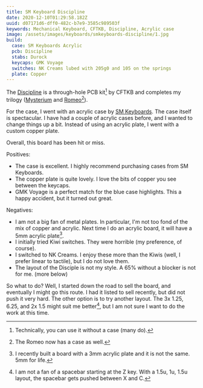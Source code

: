 ```yaml
---
title: SM Keyboard Discipline
date: 2020-12-10T01:29:58.182Z
uuid: d07171d6-dff0-482c-b7e9-3585c989503f
keywords: Mechanical Keyboard, CFTKB, Discipline, Acrylic case
image: /assets/images/keyboards/smkeyboards-discipline/1.jpg
build:
  case: SM Keyboards Acrylic
  pcb: Discipline
  stabs: Durock
  keycaps: GMK Voyage
  switches: NK Creams lubed with 205g0 and 105 on the springs
  plate: Copper
---
```


The [Discipline](https://www.cftkb.com/shop/discipline) is a through-hole PCB kit[^kb] by CFTKB and completes my trilogy ([Mysterium](https://scottw.com/keyboards/mysterium/) and [Romeo](https://scottw.com/keyboards/romeo_spring/)[^case]).

For the case, I went with an acrylic case by [SM Keyboards](https://smkeyboards.com/). The case itself is spectacular. I have had a couple of acrylic cases before, and I wanted to change things up a bit. Instead of using an acrylic plate, I went with a custom copper plate.

Overall, this board has been hit or miss.

Positives:

- The case is excellent. I highly recommend purchasing cases from SM Keyboards.
- The copper plate is quite lovely. I love the bits of copper you see between the keycaps.
- GMK Voyage is a perfect match for the blue case highlights. This a happy accident, but it turned out great.

Negatives:

- I am not a big fan of metal plates. In particular, I'm not too fond of the mix of copper and acrylic. Next time I do an acrylic board, it will have a 5mm acrylic plate[^3mm].
- I initially tried Kiwi switches. They were horrible (my preference, of course).
- I switched to NK Creams. I enjoy these more than the Kiwis (well, I prefer linear to tactile), but I do not love them.
- The layout of the Disciple is not my style. A 65% without a blocker is not for me. (more below)

So what to do? Well, I started down the road to sell the board, and eventually I might go this route. I had it listed to sell recently, but did not push it very hard. The other option is to try another layout. The 3x 1.25, 6.25, and 2x 1.5 might suit me better[^sb], but I am not sure I want to do the work at this time.

[^kb]: Technically, you can use it without a case (many do).
[^3mm]: I recently built a board with a 3mm acrylic plate and it is not the same. 5mm for life.
[^sb]: I am not a fan of a spacebar starting at the Z key. With a 1.5u, 1u, 1.5u layout, the spacebar gets pushed between X and C.
[^case]: The Romeo now has a case as well.
